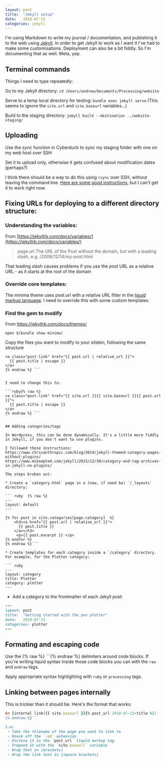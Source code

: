 ```yaml
---
layout: post
title:  "Jekyll setup"
date:   2018-07-31
categories: jekyll 
---
```


I'm using Markdown to write my journal / documentation, and publishing it to the web using [Jekyll](https://jekyllrb.com/). In order to get Jekyll to work as I want it I've had to make some customisations. Deployment can also be a bit fiddly. So I'm documenting that as well. Meta, yep.

## Terminal commands

Things I need to type repeatedly:

Go to my Jekyll directory: `cd /Users/andrew/Documents/Processing/website`

Serve to a temp local directory for testing: `bundle exec jekyll serve` (This seems to ignore the `site.url`  and `site.baseurl` variables...)

Build to the staging directory: `jekyll build --destination ../website-staging/`


## Uploading

Use the sync function in Cyberduck to sync my staging folder with one on my web host over SSH

Set it to upload only, otherwise it gets confused about modification dates (perhaps?)

I think there should be a way to do this using `rsync` over SSH, without leaving the command line. [Here are some good instructions](
https://www.digitalocean.com/community/tutorials/how-to-use-rsync-to-sync-local-and-remote-directories-on-a-vps), but I can't get it to work right now. 


## Fixing URLs for deploying to a different directory structure:

### Understanding the variables:

From [https://jekyllrb.com/docs/variables/](https://jekyllrb.com/docs/variables/)

> page.url
The URL of the Post without the domain, but with a leading slash, e.g.  /2008/12/14/my-post.html

That leading slash causes problems if you use the post URL as a relative URL - as it starts at the root of the domain

### Override core templates:

The minima theme uses post.url with a relative URL filter in the [liquid markup language](https://github.com/Shopify/liquid/wiki/Liquid-for-Designers). I need to override this with some custom templates:


### Find the gem to modify

From https://jekyllrb.com/docs/themes/


```
open $(bundle show minima)
```

Copy the files you want to modify to your sitebin, following the same structure

```ruby{% raw %} 
<a class="post-link" href="{{ post.url | relative_url }}">
  {{ post.title | escape }}
</a>
{% endraw %} ```


I need to change this to:

```ruby{% raw %} 
<a class="post-link" href="{{ site.url }}{{ site.baseurl }}{{ post.url }}">
  {{ post.title | escape }}
</a>
{% endraw %} ```


## Adding categories/tags

In Wordpress, this can be done dynamically. It's a little more fiddly in Jekyll, if you don't want to use plugins.

I followed these instructions:
https://www.chrisanthropic.com/blog/2014/jekyll-themed-category-pages-without-plugins/
https://www.mikeapted.com/jekyll/2015/12/30/category-and-tag-archives-in-jekyll-no-plugins/

The steps broken out:

* Create a `category.html` page in a (new, if need be) `/_layouts` directory:

``` ruby  {% raw %} 
---
layout: default
---

{% for post in site.categories[page.category]  %}
    <h3><a href="{{ post.url | relative_url }}">
      {{ post.title }}
    </a></h3>
     <p>{{ post.excerpt }} </p>
{% endfor %}
{% endraw %}```

* Create templates for each category inside a `/category` directory. For example, for the Plotter category:

``` ruby
---
layout: category
title: Plotter
category: plotter
---
```

* Add a category to the frontmatter of each Jekyll post:

``` ruby
---
layout: post
title:  "Getting started with the pen plotter"
date:   2018-07-31
categories: plotter
---
```


## Formating and escaping code

Use the {% raw %} ```{% endraw %} delimiters around code blocks. If you're writing liquid syntax inside those code blocks you can with the `raw` and `endraw` tags.

Apply appropriate syntax highlighting with `ruby` or `processing` tags.


## Linking between pages internally


This is trickier than it should be. Here's the format that works:


``` ruby  {% raw %}
An [internal link({{ site.baseurl }}{% post_url 2018-07-23-title %})
{% endraw %}```

i.e: 
 - Take the filename of the page you want to link to
 - Knock off the `.md` extension
 - Enclose it in the `post_url` liquid markup tag
 - Prepend it with the `site.baseurl` variable
 - Wrap that in (brackets)
 - Wrap the link text in [square brackets]



